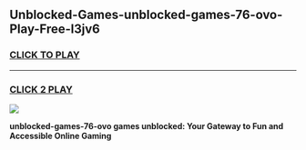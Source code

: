 
## Unblocked-Games-unblocked-games-76-ovo-Play-Free-l3jv6
<h3>
<a href="https://premium76.site?title=unblocked-games-76-ovo&ref=10A">CLICK TO PLAY</a></h3>
<hr>

<h3>
<a href="https://premium76.site?title=unblocked-games-76-ovo&ref=10A">CLICK 2 PLAY</a>
  
</h3>

<a href="https://premium76.site?title=unblocked-games-76-ovo&ref=10A"><img src="https://clearcache.store/games.png"></a>


**unblocked-games-76-ovo games unblocked: Your Gateway to Fun and Accessible Online Gaming**
